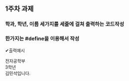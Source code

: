 ## 1주차 과제

### 학과, 학년, 이름 세가지를 세줄에 걸쳐 출력하는 코드작성
### 한가지는 #define을 이용해서 작성

✔출력예시

전자공학부<br>3학년<br>김민석입니다.
